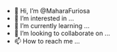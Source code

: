 - 👋 Hi, I’m @MaharaFuriosa
- 👀 I’m interested in ...
- 🌱 I’m currently learning ...
- 💞️ I’m looking to collaborate on ...
- 📫 How to reach me ...

<!---
MaharaFuriosa/MaharaFuriosa is a ✨ special ✨ repository because its `README.md` (this file) appears on your GitHub profile.
You can click the Preview link to take a look at your changes.
--->
